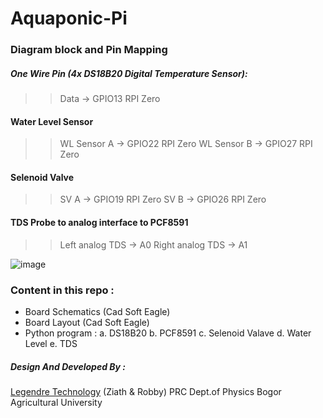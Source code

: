 # Aquaponic-Pi

### Diagram block and Pin Mapping

##### One Wire Pin (4x DS18B20 Digital Temperature Sensor):
>> Data -> GPIO13 RPI Zero 

#### Water Level Sensor
>> WL Sensor A -> GPIO22 RPI Zero
>> WL Sensor B -> GPIO27 RPI Zero

#### Selenoid Valve
>> SV A -> GPIO19 RPI Zero
>> SV B -> GPIO26 RPI Zero

#### TDS Probe to analog interface to PCF8591
>> Left analog TDS -> A0
>> Right analog TDS -> A1

![image](https://image.ibb.co/jv5RH7/Aquaponic_Hat.png)


### Content in this repo :
- Board Schematics (Cad Soft Eagle)
- Board Layout (Cad Soft Eagle)
- Python program :
    a. DS18B20
    b. PCF8591
    c. Selenoid Valave
    d. Water Level
    e. TDS 

##### Design And Developed By :
[Legendre Technology](https://www.facebook.com/LegendreTechnology/)
(Ziath & Robby) PRC Dept.of Physics Bogor Agricultural University 
